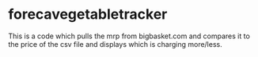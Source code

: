 # forecavegetabletracker
This is a code which pulls the mrp from bigbasket.com and compares it to the price of the csv file and displays which is charging more/less.
